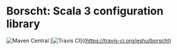 # Borscht: Scala 3 configuration library

![Maven Central](https://maven-badges.herokuapp.com/maven-central/io.h8/borscht-core/badge.svg)
[![Travis CI](https://api.travis-ci.com/h8io/borscht.svg?branch=master)]((https://travis-ci.org/eshu/borscht)
